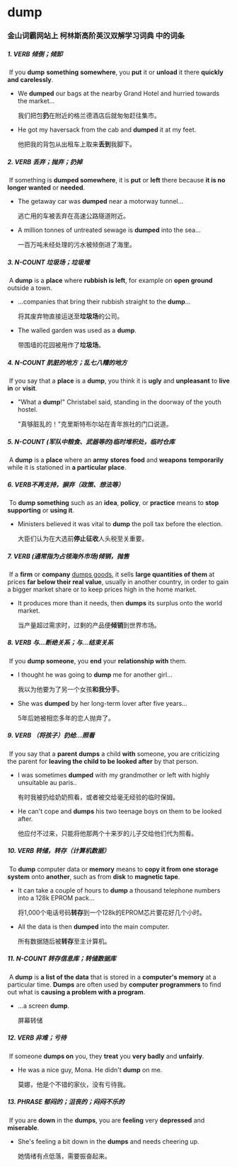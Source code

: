 # dump

### 金山词霸网站上 柯林斯高阶英汉双解学习词典 中的词条

##### 1. VERB 倾倒；倾卸

​	If you **dump** **something** **somewhere**, you **put** it or **unload** it there **quickly and carelessly**.

- We **dumped** our bags at the nearby Grand Hotel and hurried towards the market...

  我们把包**扔**在附近的格兰德酒店后就匆匆赶往集市。

- He got my haversack from the cab and **dumped** it at my feet.

  他把我的背包从出租车上取来**丢到**我脚下。

##### 2. VERB 丢弃；抛弃；扔掉

​	If something is **dumped somewhere**, it is **put** or **left** there because **it is no longer wanted** or **needed**.

- The getaway car was **dumped** near a motorway tunnel...

  逃亡用的车被丢弃在高速公路隧道附近。

- A million tonnes of untreated sewage is **dumped** into the sea...

  一百万吨未经处理的污水被倾倒进了海里。

##### 3. N-COUNT 垃圾场；垃圾堆

​	A **dump** is a **place** where **rubbish is left**, for example on **open ground** outside a town.

- ...companies that bring their rubbish straight to the **dump**...

  将其废弃物直接运送至**垃圾场**的公司。

- The walled garden was used as a **dump**.

  带围墙的花园被用作了**垃圾场**。

##### 4. N-COUNT 肮脏的地方；乱七八糟的地方

​	If you say that a **place** is a **dump**, you think it is **ugly** and **unpleasant** to **live in** or **visit**.

- "What a **dump**!" Christabel said, standing in the doorway of the youth hostel.

  "真够脏乱的！"克里斯特布尔站在青年旅社的门口说道。

##### 5. N-COUNT (军队中粮食、武器等的)临时堆积处，临时仓库

​	A **dump** is a **place** where an **army** **stores** **food** and **weapons** **temporarily** while it is stationed in **a particular place**.

##### 6. VERB不再支持，摒弃（政策、想法等）

​	To **dump something** such as an **idea**, **policy**, or **practice** means to **stop supporting** or **using it**.

- Ministers believed it was vital to **dump** the poll tax before the election.

  大臣们认为在大选前**停止征收**人头税至关重要。

##### 7. VERB (通常指为占领海外市场)倾销，抛售

​	If a **firm** or **company** <u>dumps goods</u>, it sells **large quantities of them** at prices **far below their real value**, usually in another country, in order to gain a bigger market share or to keep prices high in the home market.

- It produces more than it needs, then **dumps** its surplus onto the world market.

  当产量超过需求时，过剩的产品便**倾销**到世界市场。

##### 8. VERB 与...断绝关系；与...结束关系

​	If you **dump someone**, you **end** your **relationship with** them.

- I thought he was going to **dump** me for another girl...

  我以为他要为了另一个女孩**和我分手**。

- She was **dumped** by her long-term lover after five years...

  5年后她被相恋多年的恋人抛弃了。

##### 9. VERB （将孩子）扔给...照看

​	 If you say that a **parent** **dumps** a child **with** someone, you are criticizing the parent for **leaving the child to be looked after** by that person.

- I was sometimes **dumped** with my grandmother or left with highly unsuitable au paris..

  有时我被扔给奶奶照看，或者被交给毫无经验的临时保姆。

- He can't cope and **dumps** his two teenage boys on them to be looked after.

  他应付不过来，只能将他那两个十来岁的儿子交给他们代为照看。

##### 10. VERB 转储，转存（计算机数据）

​		To **dump** computer data or **memory** means to **copy it from one storage system** onto **another**, such as from **disk** to **magnetic tape**.

- It can take a couple of hours to **dump** a thousand telephone numbers into a 128k EPROM pack...

  将1,000个电话号码**转存**到一个128k的EPROM芯片要花好几个小时。

- All the data is then **dumped** into the main computer.

  所有数据随后被**转存**至主计算机。

##### 11. N-COUNT 转存信息库；转储数据库

​		A **dump** is **a list of the data** that is stored in a **computer's memory** at a particular time. **Dumps** are often used by **computer programmers** to find out what is **causing a problem with a program**.

- ...a screen **dump**.

  屏幕转储

##### 12. VERB 非难；亏待

​		If someone **dumps on** you, they **treat** you **very badly** and **unfairly**.

- He was a nice guy, Mona. He didn't **dump** on me.

  莫娜，他是个不错的家伙，没有亏待我。

##### 13. PHRASE 郁闷的；沮丧的；闷闷不乐的

​		If you are **down** in the **dumps**, you are **feeling** very **depressed** and **miserable**.

- She's feeling a bit down in the **dumps** and needs cheering up.

  她情绪有点低落，需要振奋起来。



